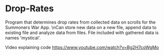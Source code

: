 # Drop-Rates
Program that determines drop rates from collected data on scrolls for the Summoners War App.
\nCan store new data on a new file, append data to existing file and analyze data from files.
File included with gathered data is names 'mystical'.

Video explaining code
https://www.youtube.com/watch?v=Bg2H7coWgMo
